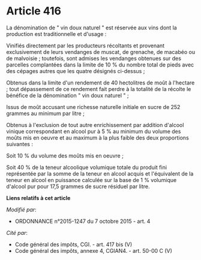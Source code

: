# Article 416

La dénomination de " vin doux naturel " est réservée aux vins dont la production est traditionnelle et d'usage :

Vinifiés directement par les producteurs récoltants et provenant exclusivement de leurs vendanges de muscat, de grenache, de
macabéo ou de malvoisie ; toutefois, sont admises les vendanges obtenues sur des parcelles complantées dans la limite de 10 %
du nombre total de pieds avec des cépages autres que les quatre désignés ci-dessus ;

Obtenus dans la limite d'un rendement de 40 hectolitres de moût à l'hectare ; tout dépassement de ce rendement fait perdre à
la totalité de la récolte le bénéfice de la dénomination " vin doux naturel " ;

Issus de moût accusant une richesse naturelle initiale en sucre de 252 grammes au minimum par litre ;

Obtenus à l'exclusion de tout autre enrichissement par addition d'alcool vinique correspondant en alcool pur à 5 % au minimum
du volume des moûts mis en oeuvre et au maximum à la plus faible des deux proportions suivantes :

Soit 10 % du volume des moûts mis en oeuvre ;

Soit 40 % de la teneur alcoolique volumique totale du produit fini représentée par la somme de la teneur en alcool acquis et
l'équivalent de la teneur en alcool en puissance calculée sur la base de 1 % volumique d'alcool pur pour 17,5 grammes de
sucre résiduel par litre.

**Liens relatifs à cet article**

_Modifié par_:

  - ORDONNANCE n°2015-1247 du 7 octobre 2015 - art. 4

_Cité par_:

  - Code général des impôts, CGI. - art. 417 bis (V)
  - Code général des impôts, annexe 4, CGIAN4. - art. 50-00 C (V)
